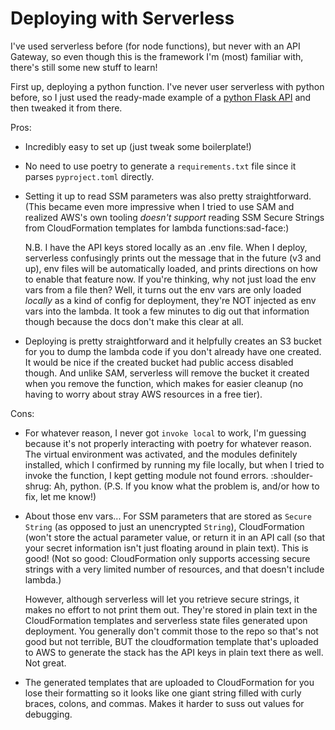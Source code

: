 # Deploying with Serverless

I've used serverless before (for node functions), but never with an API Gateway, so even though this is the framework I'm (most) familiar with, there's still some new stuff to learn!

First up, deploying a python function. I've never user serverless with python before, so I just used the ready-made example of a [python Flask API](https://github.com/serverless/examples/tree/master/aws-python-flask-api) and then tweaked it from there.


Pros:
* Incredibly easy to set up (just tweak some boilerplate!)
* No need to use poetry to generate a `requirements.txt` file since it parses `pyproject.toml` directly.
* Setting it up to read SSM parameters was also pretty straightforward. (This became even more impressive when I tried to use SAM and realized AWS's own tooling *doesn't support* reading SSM Secure Strings from CloudFormation templates for lambda functions:sad-face:)

  N.B. I have the API keys stored locally as an .env file. When I deploy, serverless confusingly prints out the message that in the future (v3 and up), env files will be automatically loaded, and prints directions on how to enable that feature now. If you're thinking, why not just load the env vars from a file then? Well, it turns out the env vars are only loaded _locally_ as a kind of config for deployment, they're NOT injected as env vars into the lambda. It took a few minutes to dig out that information though because the docs don't make this clear at all.

* Deploying is pretty straightforward and it helpfully creates an S3 bucket for you to dump the lambda code if you don't already have one created. It would be nice if the created bucket had public access disabled though. And unlike SAM, serverless will remove the bucket it created when you remove the function, which makes for easier cleanup (no having to worry about stray AWS resources in a free tier).

Cons:
* For whatever reason, I never got `invoke local` to work, I'm guessing because it's not properly interacting with poetry for whatever reason. The virtual environment was activated, and the modules definitely installed, which I confirmed by running my file locally, but when I tried to invoke the function, I kept getting module not found errors. :shoulder-shrug: Ah, python. (P.S. If you know what the problem is, and/or how to fix, let me know!)

* About those env vars... For SSM parameters that are stored as `Secure String` (as opposed to just an unencrypted `String`), CloudFormation (won't store the actual parameter value, or return it in an API call (so that your secret information isn't just floating around in plain text). This is good! (Not so good: CloudFormation only supports accessing secure strings with a very limited number of resources, and that doesn't include lambda.)

  However, although serverless will let you retrieve secure strings, it makes no effort to not print them out. They're stored in plain text in the CloudFormation templates and serverless state files generated upon deployment. You generally don't commit those to the repo so that's not good but not terrible, BUT the cloudformation template that's uploaded to AWS to generate the stack has the API keys in plain text there as well. Not great.

* The generated templates that are uploaded to CloudFormation for you lose their formatting so it looks like one giant string filled with curly braces, colons, and commas. Makes it harder to suss out values for debugging.